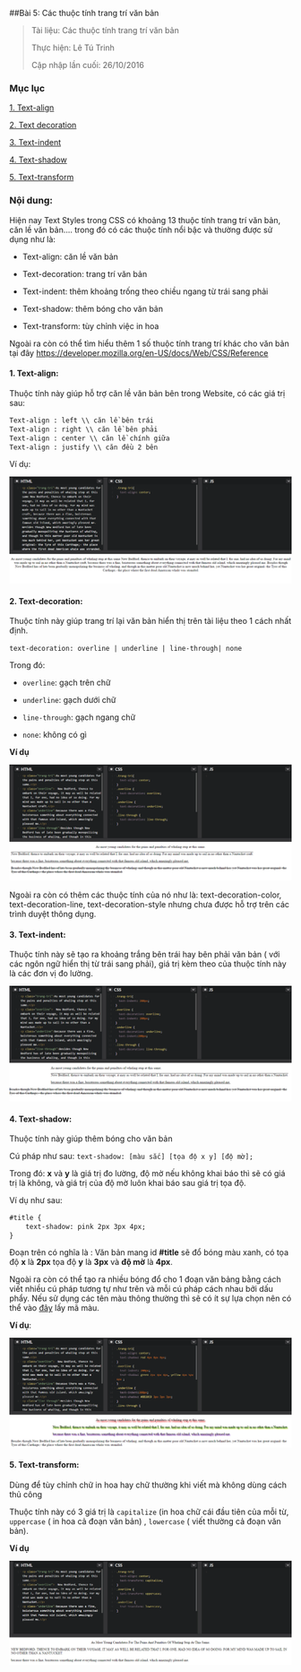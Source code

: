##Bài 5: Các thuộc tính trang trí văn bản

> Tài liệu: Các thuộc tính trang trí văn bản
> 
> Thực hiện: Lê Tú Trinh
> 
> Cập nhập lần cuối: 26/10/2016

### Mục lục

[1. Text-align](#1)

[2. Text decoration](#2)

[3. Text-indent](#3)

[4. Text-shadow](#4)

[5. Text-transform](#5)

### Nội dung:

Hiện nay Text Styles trong CSS có khoảng 13 thuộc tính trang trí văn bản, căn lề văn bản.... trong đó có các thuộc tính nổi bậc và thường được sử dụng như là:

- Text-align: căn lề văn bản

- Text-decoration: trang trí văn bản

- Text-indent: thêm khoảng trống theo chiều ngang từ trái sang phải

- Text-shadow: thêm bóng cho văn bản

- Text-transform: tùy chỉnh việc in hoa

Ngoài ra còn có thể tìm hiểu thêm 1 số thuộc tính trang trí khác cho văn bản tại đây https://developer.mozilla.org/en-US/docs/Web/CSS/Reference

<a name="1"></a>
#### 1. Text-align:

Thuộc tính này giúp hỗ trợ căn lề văn bản bên trong Website, có các giá trị sau:

```
Text-align : left \\ căn lề bên trái
Text-align : right \\ căn lề bên phải
Text-align : center \\ căn lề chính giữa
Text-align : justify \\ căn đều 2 bên
```

Ví dụ:

![1](https://github.com/TrinhTu/web_developer/blob/master/Task05_CSS_Course_01/Bai_05/image/11.png)

<a name="2"></a>
#### 2. Text-decoration:

Thuộc tính này giúp trang trí lại văn bản hiển thị trên tài liệu theo 1 cách nhất định.

`text-decoration: overline | underline | line-through| none`

Trong đó:

- `overline`: gạch trên chữ

- `underline`: gạch dưới chữ

- `line-through`: gạch ngang chữ

- `none`: không có gì

**Ví dụ**

![2](https://github.com/TrinhTu/web_developer/blob/master/Task05_CSS_Course_01/Bai_05/image/12.png)

Ngoài ra còn có thêm các thuộc tính của nó như là: text-decoration-color, text-decoration-line, text-decoration-style nhưng chưa được hỗ trợ trên các trình duyệt thông dụng.

<a name="3"><a>
#### 3. Text-indent:

Thuộc tính này sẽ tạo ra khoảng trắng bên trái hay bên phải văn bản ( với các ngôn ngữ hiển thị từ trái sang phải), giá trị kèm theo của thuộc tính này là các đơn vị đo lường.

![3](https://github.com/TrinhTu/web_developer/blob/master/Task05_CSS_Course_01/Bai_05/image/13.png)
<a name="4"></a>
#### 4. Text-shadow:

 Thuộc tính này giúp thêm bóng cho văn bản

Cú pháp như sau: ` text-shadow: [màu sắc] [tọa độ x y] [độ mờ]; `

Trong đó: **x** và **y** là giá trị đo lường, độ mờ nếu không khai báo thì sẽ có giá trị là không, và  giá trị của độ mờ luôn khai báo sau giá trị tọa độ.

Ví dụ như sau: 

```
#title {
	text-shadow: pink 2px 3px 4px;
}
```
Đoạn trên có nghĩa là : Văn bản mang id **#title** sẽ đổ bóng màu xanh, có tọa độ **x** là **2px** tọa độ **y** là **3px** và **độ mờ** là **4px**.

Ngoài ra còn có thể tạo ra nhiều bóng đổ cho 1 đoạn văn bảng bằng cách viết nhiều cú pháp tương tự như trên và mỗi cú pháp cách nhau bởi dấu phẩy. Nếu sử dụng các tên màu thông thường thì sẽ có ít sự lựa chọn nên có thể vào [đây](http://www.colorpicker.com/9414de) lấy mã màu.

**Ví dụ**:

![4](https://github.com/TrinhTu/web_developer/blob/master/Task05_CSS_Course_01/Bai_05/image/14.png)

<a name="5"></a>
#### 5. Text-transform:

Dùng để tùy chỉnh chữ in hoa hay chữ thường khi viết mà không dùng cách thủ công

Thuộc tính này có 3 giá trị là `capitalize` (in hoa chữ cái đầu tiên của mỗi từ, `uppercase` ( in hoa cả đoạn văn bản) , `lowercase` ( viết thường cả đoạn văn bản).

**Ví dụ**

![5](https://github.com/TrinhTu/web_developer/blob/master/Task05_CSS_Course_01/Bai_05/image/15.png)





